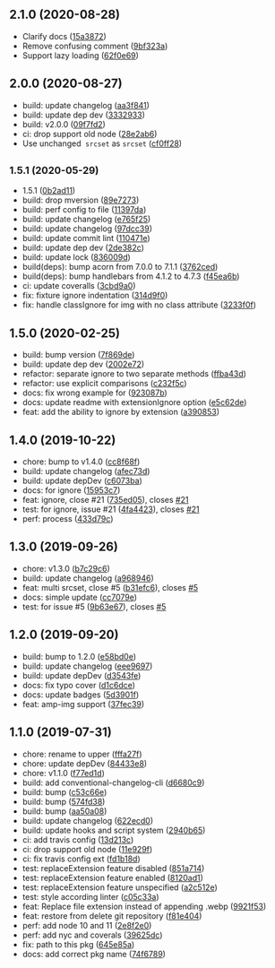 ## 2.1.0 (2020-08-28)

* Clarify docs ([15a3872](https://github.com/posthtml/posthtml-webp/commit/15a3872))
* Remove confusing comment ([9bf323a](https://github.com/posthtml/posthtml-webp/commit/9bf323a))
* Support lazy loading ([62f0e69](https://github.com/posthtml/posthtml-webp/commit/62f0e69))



## 2.0.0 (2020-08-27)

* build: update changelog ([aa3f841](https://github.com/posthtml/posthtml-webp/commit/aa3f841))
* build: update dep dev ([3332933](https://github.com/posthtml/posthtml-webp/commit/3332933))
* build: v2.0.0 ([09f7fd2](https://github.com/posthtml/posthtml-webp/commit/09f7fd2))
* ci: drop support old node ([28e2ab6](https://github.com/posthtml/posthtml-webp/commit/28e2ab6))
* Use unchanged <img> `srcset` as <source> `srcset` ([cf0ff28](https://github.com/posthtml/posthtml-webp/commit/cf0ff28))



## <small>1.5.1 (2020-05-29)</small>

* 1.5.1 ([0b2ad11](https://github.com/posthtml/posthtml-webp/commit/0b2ad11))
* build: drop mversion ([89e7273](https://github.com/posthtml/posthtml-webp/commit/89e7273))
* build: perf config to file ([11397da](https://github.com/posthtml/posthtml-webp/commit/11397da))
* build: update changelog ([e765f25](https://github.com/posthtml/posthtml-webp/commit/e765f25))
* build: update changelog ([97dcc39](https://github.com/posthtml/posthtml-webp/commit/97dcc39))
* build: update commit lint ([110471e](https://github.com/posthtml/posthtml-webp/commit/110471e))
* build: update dep dev ([2de382c](https://github.com/posthtml/posthtml-webp/commit/2de382c))
* build: update lock ([836009d](https://github.com/posthtml/posthtml-webp/commit/836009d))
* build(deps): bump acorn from 7.0.0 to 7.1.1 ([3762ced](https://github.com/posthtml/posthtml-webp/commit/3762ced))
* build(deps): bump handlebars from 4.1.2 to 4.7.3 ([f45ea6b](https://github.com/posthtml/posthtml-webp/commit/f45ea6b))
* ci: update coveralls ([3cbd9a0](https://github.com/posthtml/posthtml-webp/commit/3cbd9a0))
* fix: fixture ignore indentation ([314d9f0](https://github.com/posthtml/posthtml-webp/commit/314d9f0))
* fix: handle classIgnore for img with no class attribute ([3233f0f](https://github.com/posthtml/posthtml-webp/commit/3233f0f))



## 1.5.0 (2020-02-25)

* build: bump version ([7f869de](https://github.com/posthtml/posthtml-webp/commit/7f869de))
* build: update dep dev ([2002e72](https://github.com/posthtml/posthtml-webp/commit/2002e72))
* refactor: separate ignore to two separate methods ([ffba43d](https://github.com/posthtml/posthtml-webp/commit/ffba43d))
* refactor: use explicit comparisons ([c232f5c](https://github.com/posthtml/posthtml-webp/commit/c232f5c))
* docs: fix wrong example for ([923087b](https://github.com/posthtml/posthtml-webp/commit/923087b))
* docs: update readme with extensionIgnore option ([e5c62de](https://github.com/posthtml/posthtml-webp/commit/e5c62de))
* feat: add the ability to ignore by extension ([a390853](https://github.com/posthtml/posthtml-webp/commit/a390853))



## 1.4.0 (2019-10-22)

* chore: bump to v1.4.0 ([cc8f68f](https://github.com/posthtml/posthtml-webp/commit/cc8f68f))
* build: update changelog ([afec73d](https://github.com/posthtml/posthtml-webp/commit/afec73d))
* build: update depDev ([c6073ba](https://github.com/posthtml/posthtml-webp/commit/c6073ba))
* docs: for ignore ([15953c7](https://github.com/posthtml/posthtml-webp/commit/15953c7))
* feat: ignore, close #21 ([735ed05](https://github.com/posthtml/posthtml-webp/commit/735ed05)), closes [#21](https://github.com/posthtml/posthtml-webp/issues/21)
* test: for ignore, issue #21 ([4fa4423](https://github.com/posthtml/posthtml-webp/commit/4fa4423)), closes [#21](https://github.com/posthtml/posthtml-webp/issues/21)
* perf: process ([433d79c](https://github.com/posthtml/posthtml-webp/commit/433d79c))



## 1.3.0 (2019-09-26)

* chore: v1.3.0 ([b7c29c6](https://github.com/posthtml/posthtml-webp/commit/b7c29c6))
* build: update changelog ([a968946](https://github.com/posthtml/posthtml-webp/commit/a968946))
* feat: multi srcset, close #5 ([b31efc6](https://github.com/posthtml/posthtml-webp/commit/b31efc6)), closes [#5](https://github.com/posthtml/posthtml-webp/issues/5)
* docs: simple update ([cc7079e](https://github.com/posthtml/posthtml-webp/commit/cc7079e))
* test: for issue #5 ([9b63e67](https://github.com/posthtml/posthtml-webp/commit/9b63e67)), closes [#5](https://github.com/posthtml/posthtml-webp/issues/5)



## 1.2.0 (2019-09-20)

* build: bump to 1.2.0 ([e58bd0e](https://github.com/posthtml/posthtml-webp/commit/e58bd0e))
* build: update changelog ([eee9697](https://github.com/posthtml/posthtml-webp/commit/eee9697))
* build: update depDev ([d3543fe](https://github.com/posthtml/posthtml-webp/commit/d3543fe))
* docs: fix typo cover ([d1c6dce](https://github.com/posthtml/posthtml-webp/commit/d1c6dce))
* docs: update badges ([5d3901f](https://github.com/posthtml/posthtml-webp/commit/5d3901f))
* feat: amp-img support ([37fec39](https://github.com/posthtml/posthtml-webp/commit/37fec39))



## 1.1.0 (2019-07-31)

* chore: rename to upper ([fffa27f](https://github.com/posthtml/posthtml-webp/commit/fffa27f))
* chore: update depDev ([84433e8](https://github.com/posthtml/posthtml-webp/commit/84433e8))
* chore: v1.1.0 ([f77ed1d](https://github.com/posthtml/posthtml-webp/commit/f77ed1d))
* build: add conventional-changelog-cli ([d6680c9](https://github.com/posthtml/posthtml-webp/commit/d6680c9))
* build: bump ([c53c66e](https://github.com/posthtml/posthtml-webp/commit/c53c66e))
* build: bump ([574fd38](https://github.com/posthtml/posthtml-webp/commit/574fd38))
* build: bump ([aa50a08](https://github.com/posthtml/posthtml-webp/commit/aa50a08))
* build: update changelog ([622ecd0](https://github.com/posthtml/posthtml-webp/commit/622ecd0))
* build: update hooks and script system ([2940b65](https://github.com/posthtml/posthtml-webp/commit/2940b65))
* ci: add travis config ([13d213c](https://github.com/posthtml/posthtml-webp/commit/13d213c))
* ci: drop support old node ([11e929f](https://github.com/posthtml/posthtml-webp/commit/11e929f))
* ci: fix travis config ext ([fd1b18d](https://github.com/posthtml/posthtml-webp/commit/fd1b18d))
* test: replaceExtension feature disabled ([851a714](https://github.com/posthtml/posthtml-webp/commit/851a714))
* test: replaceExtension feature enabled ([8120ad1](https://github.com/posthtml/posthtml-webp/commit/8120ad1))
* test: replaceExtension feature unspecified ([a2c512e](https://github.com/posthtml/posthtml-webp/commit/a2c512e))
* test: style according linter ([c05c33a](https://github.com/posthtml/posthtml-webp/commit/c05c33a))
* feat: Replace file extension instead of appending .webp ([9921f53](https://github.com/posthtml/posthtml-webp/commit/9921f53))
* feat: restore from delete git repository ([f81e404](https://github.com/posthtml/posthtml-webp/commit/f81e404))
* perf: add node 10 and 11 ([2e8f2e0](https://github.com/posthtml/posthtml-webp/commit/2e8f2e0))
* perf: add nyc and coverals ([39625dc](https://github.com/posthtml/posthtml-webp/commit/39625dc))
* fix: path to this pkg ([645e85a](https://github.com/posthtml/posthtml-webp/commit/645e85a))
* docs: add correct pkg name ([74f6789](https://github.com/posthtml/posthtml-webp/commit/74f6789))



